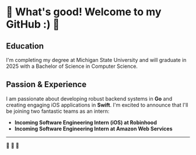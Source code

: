 # 🌸 What's good! Welcome to my GitHub :) 🌸 


## Education
I'm completing my degree at Michigan State University and will graduate in 2025 with a Bachelor of Science in Computer Science. 

## Passion & Experience
I am passionate about developing robust backend systems in **Go** and creating engaging iOS applications in **Swift**. I'm excited to announce that I'll be joining two fantastic teams as an intern:  
- **Incoming Software Engineering Intern (iOS) at Robinhood**  
- **Incoming Software Engineering Intern at Amazon Web Services**

---

🌸 🌸 🌸
